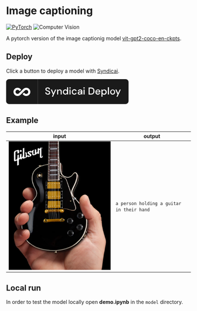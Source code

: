 # Image captioning
[![PyTorch](https://img.shields.io/badge/Framework-PyTorch-79FFE1)](https://pytorch.org)
![Computer Vision](https://img.shields.io/badge/Type-Computer%20Vision-79FFE1)

A pytorch version of the image captionig model [vit-gpt2-coco-en-ckpts](https://huggingface.co/ydshieh/vit-gpt2-coco-en-ckpts).


## Deploy 
Click a button to deploy a model with [Syndicai](https://syndicai.co).

[![Syndicai-Deploy](https://raw.githubusercontent.com/syndicai/brand/main/button/deploy.svg)](https://app.syndicai.co/newModel?repository=https://github.com/syndicai/models/tree/master/pytorch/image_captioning)


## Example
| input | output |
| --- | --- |
| <img src="sample_data/gibson.png" width="410"> | `a person holding a guitar in their hand` |


## Local run
In order to test the model locally open **demo.ipynb** in the `model` directory.